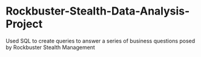 # Rockbuster-Stealth-Data-Analysis-Project
Used SQL to create queries to answer a series of business questions posed by Rockbuster Stealth Management
